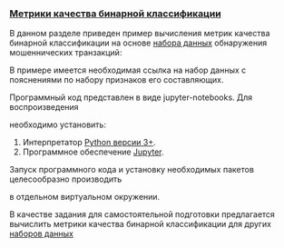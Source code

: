 ### <u>Метрики качества бинарной классификации</u>



В данном разделе приведен пример вычисления метрик качества бинарной классификации на основе [набора данных]() обнаружения мошеннических транзакций:

В примере имеется необходимая ссылка на набор данных с пояснениями по набору признаков его составляющих.



Программный код представлен в виде jupyter-notebooks. Для воспроизведения

необходимо установить:

1. Интерпретатор [Python версии 3+](https://www.python.org/).
2. Программное обеспечение [Jupyter](https://jupyter.org/).

Запуск программного кода и установку необходимых пакетов целесообразно производить 

в отдельном виртуальном окружении.



В качестве задания для самостоятельной подготовки предлагается вычислить метрики качества бинарной классификации для других [наборов данных]()